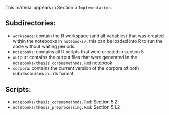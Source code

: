 This material appears in Section 5 `Implementation`.

## Subdirectories:
- `workspace`: contain the R workspace (and all variables) that was created within the notebooks in `notebooks/`, this can be loaded into R to run the code without waiting periods.
- `notebooks`: contains all R scripts that were created in section 5
- `output`: contains the output files that were generated in the `notebooks/thesis_corpusmethods.Rmd` notebook
- `corpora`: contains the current version of the corpora of both subdiscourses in .rds format


## Scripts:
- `notebooks/thesis_corpusmethods.Rmd`: Section 5.2 
- `notebooks/thesis_preprocessing.Rmd`: Section 5.1.2
